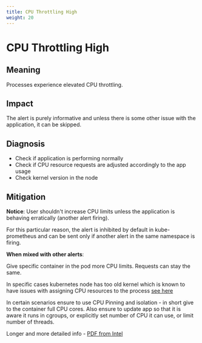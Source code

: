 ```yaml
---
title: CPU Throttling High
weight: 20
---
```


# CPU Throttling High

## Meaning

Processes experience elevated CPU throttling.

## Impact

The alert is purely informative and unless there is some other issue with
the application, it can be skipped.

## Diagnosis

- Check if application is performing normally
- Check if CPU resource requests are adjusted accordingly to the app usage
- Check kernel version in the node

## Mitigation

**Notice**:
User shouldn't increase CPU limits unless the application is behaving
erratically (another alert firing).

For this particular reason, the alert is inhibited by default in
kube-prometheus and can be sent only if another alert in the same namespace
is firing.

**When mixed with other alerts**:

Give specific container in the pod more CPU limits. Requests can stay the same.

In specific cases kubernetes node has too old kernel which is known to have
issues with assigning CPU resources to the process [see here](https://github.com/kubernetes/kubernetes/issues/67577)

In certain scenarios ensure to use CPU Pinning and isolation - in short give
to the container full CPU cores.
Also ensure to update app so that it is aware it runs in cgroups,
or explicitly set number of CPU it can use, or limit number of threads.

Longer and more detailed info - [PDF from Intel](https://networkbuilders.intel.com/docs/networkbuilders/cpu-pin-and-isolation-in-kubernetes-app-note.pdf)
